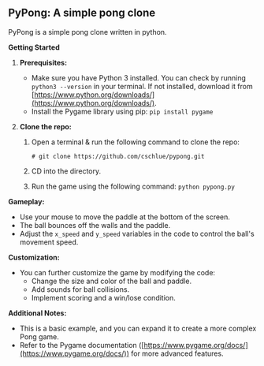 ## PyPong: A simple pong clone

PyPong is a simple pong clone written in python.

**Getting Started**

1. **Prerequisites:**

   * Make sure you have Python 3 installed. You can check by running `python3 --version` in your terminal. If not installed, download it from [https://www.python.org/downloads/](https://www.python.org/downloads/).
   * Install the Pygame library using pip: `pip install pygame`

2. **Clone the repo:**

   1. Open a terminal & run the following command to clone the repo:

      ```terminal
      # git clone https://github.com/cschlue/pypong.git
      ```

   2. CD into the directory.
   3. Run the game using the following command: `python pypong.py`

**Gameplay:**

- Use your mouse to move the paddle at the bottom of the screen.
- The ball bounces off the walls and the paddle.
- Adjust the `x_speed` and `y_speed` variables in the code to control the ball's movement speed.

**Customization:**

- You can further customize the game by modifying the code:
  - Change the size and color of the ball and paddle.
  - Add sounds for ball collisions.
  - Implement scoring and a win/lose condition.

**Additional Notes:**

- This is a basic example, and you can expand it to create a more complex Pong game.
- Refer to the Pygame documentation ([https://www.pygame.org/docs/](https://www.pygame.org/docs/)) for more advanced features.
